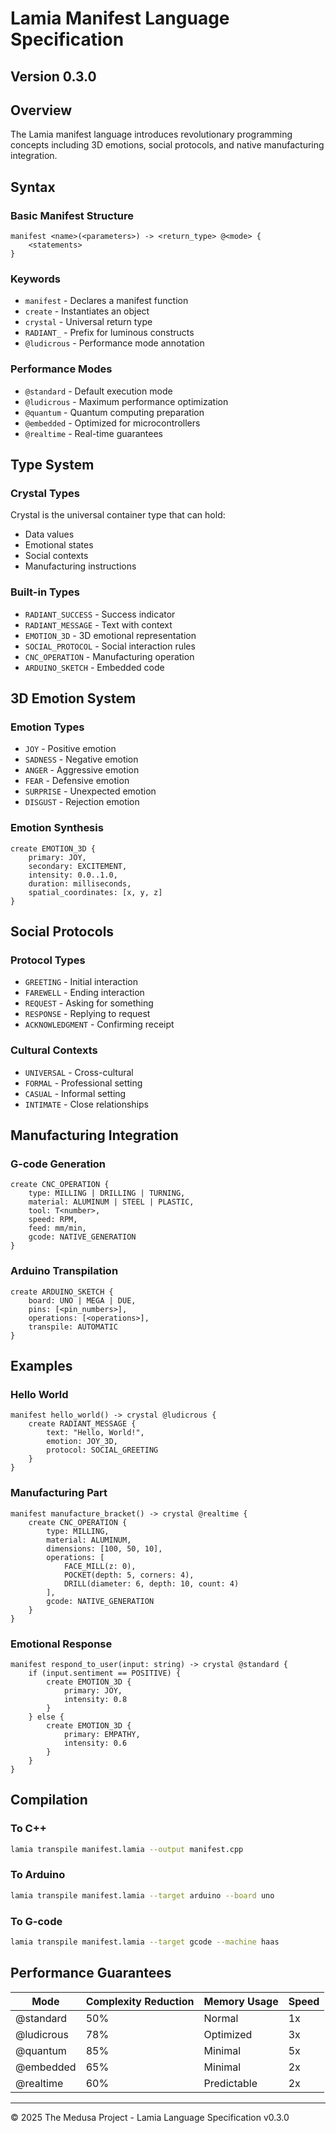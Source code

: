 # Lamia Manifest Language Specification

## Version 0.3.0

## Overview

The Lamia manifest language introduces revolutionary programming concepts including 3D emotions, social protocols, and native manufacturing integration.

## Syntax

### Basic Manifest Structure

```lamia
manifest <name>(<parameters>) -> <return_type> @<mode> {
    <statements>
}
```

### Keywords

- `manifest` - Declares a manifest function
- `create` - Instantiates an object
- `crystal` - Universal return type
- `RADIANT_` - Prefix for luminous constructs
- `@ludicrous` - Performance mode annotation

### Performance Modes

- `@standard` - Default execution mode
- `@ludicrous` - Maximum performance optimization
- `@quantum` - Quantum computing preparation
- `@embedded` - Optimized for microcontrollers
- `@realtime` - Real-time guarantees

## Type System

### Crystal Types

Crystal is the universal container type that can hold:
- Data values
- Emotional states
- Social contexts
- Manufacturing instructions

### Built-in Types

- `RADIANT_SUCCESS` - Success indicator
- `RADIANT_MESSAGE` - Text with context
- `EMOTION_3D` - 3D emotional representation
- `SOCIAL_PROTOCOL` - Social interaction rules
- `CNC_OPERATION` - Manufacturing operation
- `ARDUINO_SKETCH` - Embedded code

## 3D Emotion System

### Emotion Types

- `JOY` - Positive emotion
- `SADNESS` - Negative emotion
- `ANGER` - Aggressive emotion
- `FEAR` - Defensive emotion
- `SURPRISE` - Unexpected emotion
- `DISGUST` - Rejection emotion

### Emotion Synthesis

```lamia
create EMOTION_3D {
    primary: JOY,
    secondary: EXCITEMENT,
    intensity: 0.0..1.0,
    duration: milliseconds,
    spatial_coordinates: [x, y, z]
}
```

## Social Protocols

### Protocol Types

- `GREETING` - Initial interaction
- `FAREWELL` - Ending interaction
- `REQUEST` - Asking for something
- `RESPONSE` - Replying to request
- `ACKNOWLEDGMENT` - Confirming receipt

### Cultural Contexts

- `UNIVERSAL` - Cross-cultural
- `FORMAL` - Professional setting
- `CASUAL` - Informal setting
- `INTIMATE` - Close relationships

## Manufacturing Integration

### G-code Generation

```lamia
create CNC_OPERATION {
    type: MILLING | DRILLING | TURNING,
    material: ALUMINUM | STEEL | PLASTIC,
    tool: T<number>,
    speed: RPM,
    feed: mm/min,
    gcode: NATIVE_GENERATION
}
```

### Arduino Transpilation

```lamia
create ARDUINO_SKETCH {
    board: UNO | MEGA | DUE,
    pins: [<pin_numbers>],
    operations: [<operations>],
    transpile: AUTOMATIC
}
```

## Examples

### Hello World

```lamia
manifest hello_world() -> crystal @ludicrous {
    create RADIANT_MESSAGE {
        text: "Hello, World!",
        emotion: JOY_3D,
        protocol: SOCIAL_GREETING
    }
}
```

### Manufacturing Part

```lamia
manifest manufacture_bracket() -> crystal @realtime {
    create CNC_OPERATION {
        type: MILLING,
        material: ALUMINUM,
        dimensions: [100, 50, 10],
        operations: [
            FACE_MILL(z: 0),
            POCKET(depth: 5, corners: 4),
            DRILL(diameter: 6, depth: 10, count: 4)
        ],
        gcode: NATIVE_GENERATION
    }
}
```

### Emotional Response

```lamia
manifest respond_to_user(input: string) -> crystal @standard {
    if (input.sentiment == POSITIVE) {
        create EMOTION_3D {
            primary: JOY,
            intensity: 0.8
        }
    } else {
        create EMOTION_3D {
            primary: EMPATHY,
            intensity: 0.6
        }
    }
}
```

## Compilation

### To C++

```bash
lamia transpile manifest.lamia --output manifest.cpp
```

### To Arduino

```bash
lamia transpile manifest.lamia --target arduino --board uno
```

### To G-code

```bash
lamia transpile manifest.lamia --target gcode --machine haas
```

## Performance Guarantees

| Mode | Complexity Reduction | Memory Usage | Speed |
|------|---------------------|--------------|-------|
| @standard | 50% | Normal | 1x |
| @ludicrous | 78% | Optimized | 3x |
| @quantum | 85% | Minimal | 5x |
| @embedded | 65% | Minimal | 2x |
| @realtime | 60% | Predictable | 2x |

---

© 2025 The Medusa Project - Lamia Language Specification v0.3.0
